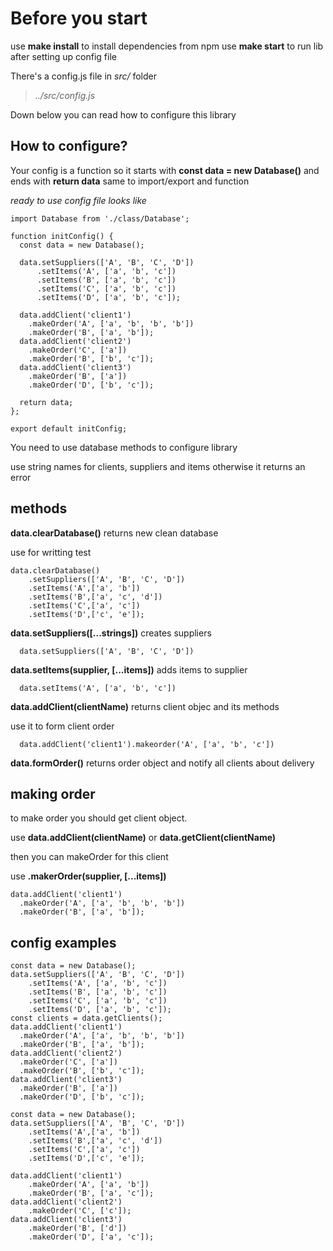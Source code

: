 # Before you start

use **make install** to install dependencies from npm
use **make start** to run lib after setting up config file

There's a config.js file in *src/* folder
>*../src/config.js*

Down below you can read how to configure this library

## How to configure?

Your config is a function so it starts with **const data = new Database()** and ends with **return data**
same to import/export and function

*ready to use config file looks like*
```
import Database from './class/Database';

function initConfig() {
  const data = new Database();

  data.setSuppliers(['A', 'B', 'C', 'D'])
      .setItems('A', ['a', 'b', 'c'])
      .setItems('B', ['a', 'b', 'c'])
      .setItems('C', ['a', 'b', 'c'])
      .setItems('D', ['a', 'b', 'c']);

  data.addClient('client1')
    .makeOrder('A', ['a', 'b', 'b', 'b'])
    .makeOrder('B', ['a', 'b']);
  data.addClient('client2')
    .makeOrder('C', ['a'])
    .makeOrder('B', ['b', 'c']);
  data.addClient('client3')
    .makeOrder('B', ['a'])
    .makeOrder('D', ['b', 'c']);

  return data;
};

export default initConfig;
```

You need to use database methods to configure library

use string names for clients, suppliers and items
otherwise it returns an error

## methods

 **data.clearDatabase()**
  returns new clean database

  use for writting test

```
data.clearDatabase()
    .setSuppliers(['A', 'B', 'C', 'D'])
    .setItems('A',['a', 'b'])
    .setItems('B',['a', 'c', 'd'])
    .setItems('C',['a', 'c'])
    .setItems('D',['c', 'e']);
```

 **data.setSuppliers([...strings])**
  creates suppliers


```
  data.setSuppliers(['A', 'B', 'C', 'D'])
```

 **data.setItems(supplier, [...items])**
  adds items to supplier


```
  data.setItems('A', ['a', 'b', 'c'])
```

 **data.addClient(clientName)**
  returns client objec and its methods

  use it to form client order

```
  data.addClient('client1').makeorder('A', ['a', 'b', 'c'])
```

 **data.formOrder()**
  returns order object and notify all clients about delivery

## making order

to make order you should get client object.

use **data.addClient(clientName)** or **data.getClient(clientName)**

then you can makeOrder for this client

use **.makerOrder(supplier, [...items])**


```
data.addClient('client1')
  .makeOrder('A', ['a', 'b', 'b', 'b'])
  .makeOrder('B', ['a', 'b']);
```

## config examples

```
const data = new Database();
data.setSuppliers(['A', 'B', 'C', 'D'])
    .setItems('A', ['a', 'b', 'c'])
    .setItems('B', ['a', 'b', 'c'])
    .setItems('C', ['a', 'b', 'c'])
    .setItems('D', ['a', 'b', 'c']);
const clients = data.getClients();
data.addClient('client1')
  .makeOrder('A', ['a', 'b', 'b', 'b'])
  .makeOrder('B', ['a', 'b']);
data.addClient('client2')
  .makeOrder('C', ['a'])
  .makeOrder('B', ['b', 'c']);
data.addClient('client3')
  .makeOrder('B', ['a'])
  .makeOrder('D', ['b', 'c']);
```


```
const data = new Database();
data.setSuppliers(['A', 'B', 'C', 'D'])
    .setItems('A',['a', 'b'])
    .setItems('B',['a', 'c', 'd'])
    .setItems('C',['a', 'c'])
    .setItems('D',['c', 'e']);

data.addClient('client1')
    .makeOrder('A', ['a', 'b'])
    .makeOrder('B', ['a', 'c']);
data.addClient('client2')
    .makeOrder('C', ['c']);
data.addClient('client3')
    .makeOrder('B', ['d'])
    .makeOrder('D', ['a', 'c']);
```
